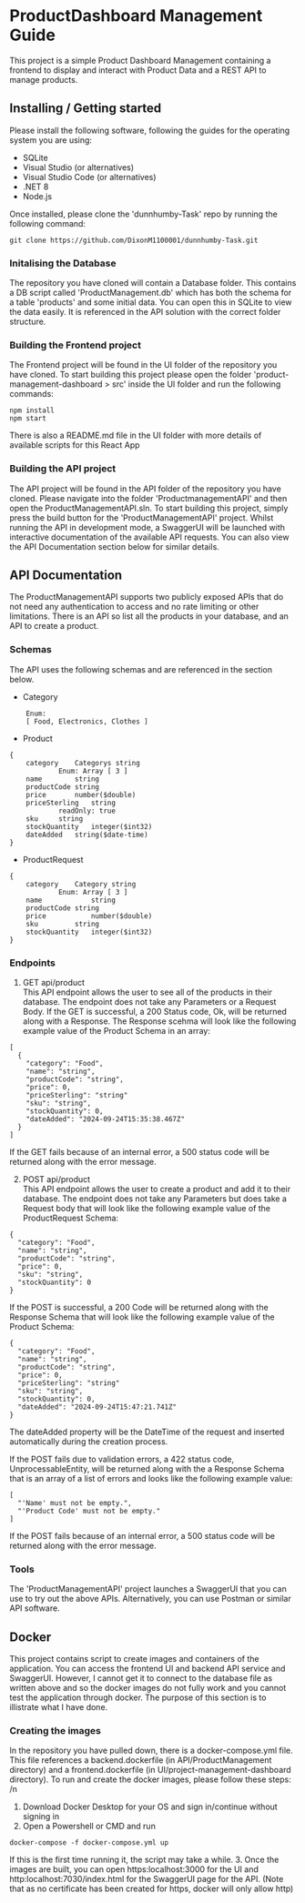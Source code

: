 # ProductDashboard Management Guide

This project is a simple Product Dashboard Management containing a frontend to display and interact with Product Data and a REST API to manage products.

## Installing / Getting started

Please install the following software, following the guides for the operating system you are using:
- SQLite
- Visual Studio (or alternatives)
- Visual Studio Code (or alternatives)
- .NET 8
- Node.js

Once installed, please clone the 'dunnhumby-Task' repo by running the following command:
```shell
git clone https://github.com/DixonM1100001/dunnhumby-Task.git
```

### Initalising the Database

The repository you have cloned will contain a Database folder. This contains a DB script called 'ProductManagement.db' which has both the schema for a table 'products' and some initial data.
You can open this in SQLite to view the data easily. It is referenced in the API solution with the correct folder structure. 

### Building the Frontend project

The Frontend project will be found in the UI folder of the repository you have cloned.
To start building this project please open the folder 'product-management-dashboard > src' inside the UI folder and run the following commands:

```shell
npm install
npm start
```

There is also a README.md file in the UI folder with more details of available scripts for this React App

### Building the API project

The API project will be found in the API folder of the repository you have cloned. Please navigate into the folder 'ProductmanagementAPI' and then open the ProductManagementAPI.sln.
To start building this project, simply press the build button for the 'ProductManagementAPI' project. 
Whilst running the API in development mode, a SwaggerUI will be launched with interactive documentation of the available API requests.
You can also view the API Documentation section below for similar details.

## API Documentation

The ProductManagementAPI supports two publicly exposed APIs that do not need any authentication to access and no rate limiting or other limitations.
There is an API so list all the products in your database, and an API to create a product.

### Schemas
The API uses the following schemas and are referenced in the section below. 
- Category
```shell 
	Enum: 
	[ Food, Electronics, Clothes ]
```
- Product
```shell
{
	category	Categorys string 
			Enum: Array [ 3 ]
	name		string
	productCode	string
	price		number($double)
	priceSterling	string 
			readOnly: true
	sku		string
	stockQuantity	integer($int32)
	dateAdded	string($date-time)
}
```
- ProductRequest
```shell
{
	category	Category string
			Enum: Array [ 3 ]
	name	        string
	productCode	string
	price	        number($double)
	sku	        string
	stockQuantity	integer($int32)
}
```

### Endpoints

1) GET api/product \
This API endpoint allows the user to see all of the products in their database. The endpoint does not take any Parameters or a Request Body. 
If the GET is successful, a 200 Status code, Ok, will be returned along with a Response. The Response scehma will look like the following example value of the Product Schema in an array:
```shell
[
  {
    "category": "Food",
    "name": "string",
    "productCode": "string",
    "price": 0,
    "priceSterling": "string"
    "sku": "string",
    "stockQuantity": 0,
    "dateAdded": "2024-09-24T15:35:38.467Z"
  }
]
```

If the GET fails because of an internal error, a 500 status code will be returned along with the error message.

2) POST api/product \
This API endpoint allows the user to create a product and add it to their database. The endpoint does not take any Parameters but does take a Request body that will look like the following example value of the ProductRequest Schema:
```shell 
{
  "category": "Food",
  "name": "string",
  "productCode": "string",
  "price": 0,
  "sku": "string",
  "stockQuantity": 0
}
```
If the POST is successful, a 200 Code will be returned along with the Response Schema that will look like the following example value of the Product Schema:
```shell
{
  "category": "Food",
  "name": "string",
  "productCode": "string",
  "price": 0,
  "priceSterling": "string"
  "sku": "string",
  "stockQuantity": 0,
  "dateAdded": "2024-09-24T15:47:21.741Z"
}
```
The dateAdded property will be the DateTime of the request and inserted automatically during the creation process.

If the POST fails due to validation errors, a 422 status code, UnprocessableEntity, will be returned along with the a Response Schema that is an array of a list of errors and looks like the following example value:
```shell
[
  "'Name' must not be empty.",
  "'Product Code' must not be empty."
]
``` 

If the POST fails because of an internal error, a 500 status code will be returned along with the error message.

### Tools
The 'ProductManagementAPI' project launches a SwaggerUI that you can use to try out the above APIs. Alternatively, you can use Postman or similar API software.

## Docker

This project contains script to create images and containers of the application.
You can access the frontend UI and backend API service and SwaggerUI. However, I cannot get it to connect to the database file as written above and so the docker images do not fully work and you cannot test the application through docker.
The purpose of this section is to illistrate what I have done. 

### Creating the images
In the repository you have pulled down, there is a docker-compose.yml file. This file references a backend.dockerfile (in API/ProductManagement directory) and a frontend.dockerfile (in UI/project-management-dashboard directory).
To run and create the docker images, please follow these steps: /n
1. Download Docker Desktop for your OS and sign in/continue without signing in
2. Open a Powershell or CMD and run 
```shell
docker-compose -f docker-compose.yml up
```
If this is the first time running it, the script may take a while.
3. Once the images are built, you can open https:localhost:3000 for the UI and http:localhost:7030/index.html for the SwaggerUI page for the API. (Note that as no certificate has been created for https, docker will only allow http)
